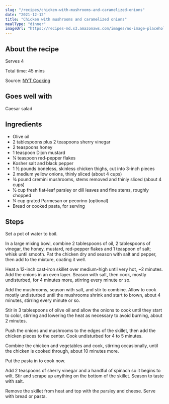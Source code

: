 ```yaml
---
slug: "/recipes/chicken-with-mushrooms-and-caramelized-onions"
date: "2021-12-12"
title: "Chicken with mushrooms and caramelized onions"
mealType: "dinner"
imageUrl: "https://recipes-md.s3.amazonaws.com/images/no-image-placeholder.svg"
---
```


## About the recipe

Serves 4

Total time: 45 mins

Source: [NYT Cooking](https://cooking.nytimes.com/recipes/1022068-skillet-chicken-with-mushrooms-and-caramelized-onions)

## Goes well with

Caesar salad

## Ingredients

- Olive oil
- 2 tablespoons plus 2 teaspoons sherry vinegar
- 2 teaspoons honey
- 1 teaspoon Dijon mustard
- ¼ teaspoon red-pepper flakes
- Kosher salt and black pepper
- 1 ½ pounds boneless, skinless chicken thighs, cut into 3-inch pieces
- 2 medium yellow onions, thinly sliced (about 4 cups)
- ¾ pound cremini mushrooms, stems removed and thinly sliced (about 4 cups)
- ½ cup fresh flat-leaf parsley or dill leaves and fine stems, roughly chopped
- ¼ cup grated Parmesan or pecorino (optional)
- Bread or cooked pasta, for serving

## Steps

Set a pot of water to boil.

In a large mixing bowl, combine 2 tablespoons of oil, 2 tablespoons of vinegar, the honey, mustard, red-pepper flakes and 1 teaspoon of salt; whisk until smooth. Pat the chicken dry and season with salt and pepper, then add to the mixture, coating it well.

Heat a 12-inch cast-iron skillet over medium-high until very hot, ~2 minutes. Add the onions in an even layer. Season with salt, then cook, mostly undisturbed, for 4 minutes more, stirring every minute or so.

Add the mushrooms, season with salt, and stir to combine. Allow to cook mostly undisturbed until the mushrooms shrink and start to brown, about 4 minutes, stirring every minute or so.

Stir in  3 tablespoons of olive oil and allow the onions to cook until they start to color, stirring and lowering the heat as necessary to avoid burning, about 2 minutes.

Push the onions and mushrooms to the edges of the skillet, then add the chicken pieces to the center. Cook undisturbed for 4 to 5 minutes.

Combine the chicken and vegetables and cook, stirring occasionally, until the chicken is cooked through, about 10 minutes more.

Put the pasta in to cook now.

Add 2 teaspoons of sherry vinegar and a handful of spinach so it begins to wilt. Stir and scrape up anything on the bottom of the skillet. Season to taste with salt.

Remove the skillet from heat and top with the parsley and cheese. Serve with bread or pasta.